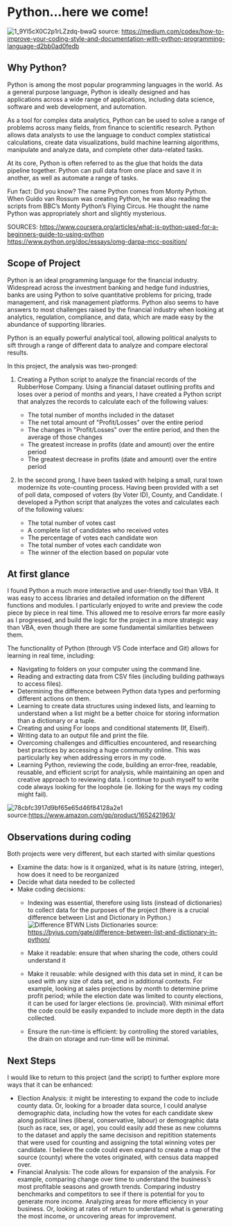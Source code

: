 # Python...here we come!

![1_9Yl5cX0C2p1rLZzdq-bwaQ](https://user-images.githubusercontent.com/115101031/201499189-e2a30f97-a10f-4d77-9d1d-b20df82cdf92.png)
source: https://medium.com/codex/how-to-improve-your-coding-style-and-documentation-with-python-programming-language-d2bb0ad0fedb 

## Why Python?

Python is among the most popular programming languages in the world. As a general purpose language, Python is ideally designed and has applications across a wide range of applications, including data science, software and web development, and automation.

As a tool for complex data analytics, Python can be used to solve a range of problems across many fields, from finance to scientific research. Python allows data analysts to use the language to conduct complex statistical calculations, create data visualizations, build machine learning algorithms, manipulate and analyze data, and complete other data-related tasks.

At its core, Python is often referred to as the glue that holds the data pipeline together. Python can pull data from one place and save it in another, as well as automate a range of tasks.

Fun fact: Did you know? The name Python comes from Monty Python. When Guido van Rossum was creating Python, he was also reading the scripts from BBC’s Monty Python’s Flying Circus. He thought the name Python was appropriately short and slightly mysterious.

SOURCES: 
https://www.coursera.org/articles/what-is-python-used-for-a-beginners-guide-to-using-python
https://www.python.org/doc/essays/omg-darpa-mcc-position/

## Scope of Project

Python is an ideal programming language for the financial industry. Widespread across the investment banking and hedge fund industries, banks are using Python to solve quantitative problems for pricing, trade management, and risk management platforms. Python also seems to have answers to most challenges raised by the financial industry when looking at analytics, regulation, compliance, and data, which are made easy by the abundance of supporting libraries. 

Python is an equally powerful analytical tool, allowing political analysts to sift through a range of different data to analyze and compare electoral results.

In this project, the analysis was two-pronged:
1) Creating a Python script to analyze the financial records of the RubberHose Company. Using a financial dataset outlining profits and loses over a period of months and years, I have created a Python script that analyzes the records to calculate each of the following values:
    * The total number of months included in the dataset
    * The net total amount of "Profit/Losses" over the entire period
    * The changes in "Profit/Losses" over the entire period, and then the average of those changes
    * The greatest increase in profits (date and amount) over the entire period
    * The greatest decrease in profits (date and amount) over the entire period
    
2) In the second prong, I have been tasked with helping a small, rural town modernize its vote-counting process.  Having been provided with a set of poll data, composed of voters (by Voter ID), County, and Candidate. I developed a Python script that analyzes the votes and calculates each of the following values:
    * The total number of votes cast
    * A complete list of candidates who received votes
    * The percentage of votes each candidate won
    * The total number of votes each candidate won
    * The winner of the election based on popular vote

## At first glance

I found Python a much more interactive and user-friendly tool than VBA.  It was easy to access libraries and detailed information on the different functions and modules.  I particularly enjoyed to write and preview the code piece by piece in real time.  This allowed me to resolve errors far more easily as I progressed, and build the logic for the project in a more strategic way than VBA, even though there are some fundamental similarities between them.

The functionality of Python (through VS Code interface and Git) allows for learning in real time, including:
* Navigating to folders on your computer using the command line.
* Reading and extracting data from CSV files (including building pathways to access files).
* Determining the difference between Python data types and performing different actions on them.
* Learning to create data structures using indexed lists, and learning to understand when a list might be a better choice for storing information than a dictionary or a tuple.  
* Creating and using For loops and conditional statements (If, Elseif).
* Writing data to an output file and print the file.
* Overcoming challenges and difficulties encountered, and researching best practices by accessing a huge community online.  This was particularly key when addressing errors in my code.
* Learning Python, reviewing the code, building an error-free, readable, reusable, and efficient script for analysis, while maintaining an open and creative approach to reviewing data.  I continue to push myself to write code always looking for the loophole (ie. lloking for the ways my coding might fail).

![78cbfc3917d9bf65e65d46f84128a2e1](https://user-images.githubusercontent.com/115101031/201499198-a127d470-53ee-45f1-9305-b4f8c2e96cfe.jpeg)
source:https://www.amazon.com/gp/product/1652421963/

## Observations during coding

Both projects were very different, but each started with similar questions
* Examine the data: how is it organized, what is its nature (string, integer), how does it need to be reorganized
* Decide what data needed to be collected
* Make coding decisions: 
    * Indexing was essential, therefore using lists (instead of dictionaries) to collect data for the purposes of the project (there is a crucial difference between List and Dictionary in Python.)
            ![Difference BTWN Lists   Dictionaries](https://user-images.githubusercontent.com/115101031/201499210-d1a398e0-76ba-458b-bf36-57633b4a3cfa.jpg)
            source: https://byjus.com/gate/difference-between-list-and-dictionary-in-python/
            
    * Make it readable: ensure that when sharing the code, others could understand it
    * Make it reusable: while designed with this data set in mind, it can be used with any size of data set, and in additional contexts.  For example, looking at sales projections by month to determine prime profit period; while the election date was limited to county elections, it can be used for larger elections (ie. provincial).  With minimal effort the code could be easily expanded to include more depth in the data collected.
    * Ensure the run-time is efficient: by controlling the stored variables, the drain on storage and run-time will be minimal.

## Next Steps

I would like to return to this project (and the script) to further explore more ways that it can be enhanced:
* Election Analysis: it might be interesting to expand the code to include county data.  Or, looking for a broader data source, I could analyse demographic data, including how the votes for each candidate skew along political lines (liberal, conservative, labour) or demographic data (such as race, sex, or age), you could easily add these as new columns to the dataset and apply the same decisison and repitition statements that were used for counting and assigning the total winning votes per candidate. I believe the code could even expand to create a map of the source (county) where the votes originated, with census data mapped over.
* Financial Analysis: The code allows for expansion of the analysis.  For example, comparing change over time to understand the business’s most profitable seasons and growth trends. Comparing industry benchmarks and competitors to see if there is potential for you to generate more income. Analyzing areas for more efficiency in your business. Or, looking at rates of return to understand what is generating the most income, or uncovering areas for improvement.
